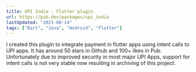 ```yaml
---
title: UPI India - Flutter plugin
url: https://pub.dev/packages/upi_india
lastUpdated: "2021-08-14"
tags: ["Dart", "Java", "Android", "Flutter"]
---
```


I created this plugin to integrate payment in flutter apps using intent calls to UPI apps. It has around 50 stars in Github and 100+ likes in Pub. Unfortunately due to improved security in most major UPI Apps, support for intent calls is not very stable now resulting in archiving of this project.
